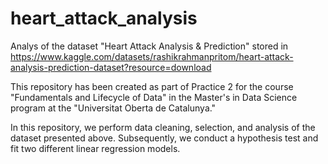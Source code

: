 # heart_attack_analysis
Analys of the dataset "Heart Attack Analysis &amp; Prediction" stored in 
https://www.kaggle.com/datasets/rashikrahmanpritom/heart-attack-analysis-prediction-dataset?resource=download


This repository has been created as part of Practice 2 for the course "Fundamentals and Lifecycle of Data" in 
the Master's in Data Science program at the "Universitat Oberta de Catalunya."

In this repository, we perform data cleaning, selection, and analysis of the dataset presented above. 
Subsequently, we conduct a hypothesis test and fit two different linear regression models.
